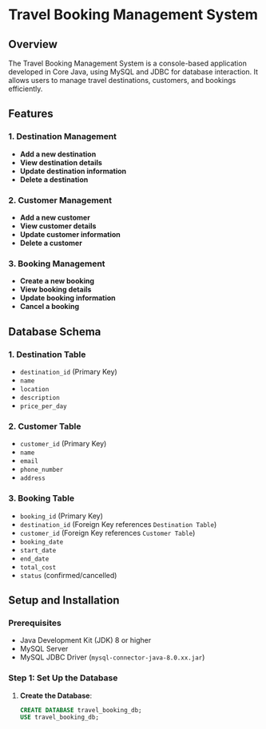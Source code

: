 # Travel Booking Management System

## Overview

The Travel Booking Management System is a console-based application developed in Core Java, using MySQL and JDBC for database interaction. It allows users to manage travel destinations, customers, and bookings efficiently.

## Features

### 1. Destination Management
- **Add a new destination**
- **View destination details**
- **Update destination information**
- **Delete a destination**

### 2. Customer Management
- **Add a new customer**
- **View customer details**
- **Update customer information**
- **Delete a customer**

### 3. Booking Management
- **Create a new booking**
- **View booking details**
- **Update booking information**
- **Cancel a booking**

## Database Schema

### 1. Destination Table
- `destination_id` (Primary Key)
- `name`
- `location`
- `description`
- `price_per_day`

### 2. Customer Table
- `customer_id` (Primary Key)
- `name`
- `email`
- `phone_number`
- `address`

### 3. Booking Table
- `booking_id` (Primary Key)
- `destination_id` (Foreign Key references `Destination Table`)
- `customer_id` (Foreign Key references `Customer Table`)
- `booking_date`
- `start_date`
- `end_date`
- `total_cost`
- `status` (confirmed/cancelled)

## Setup and Installation

### Prerequisites
- Java Development Kit (JDK) 8 or higher
- MySQL Server
- MySQL JDBC Driver (`mysql-connector-java-8.0.xx.jar`)

### Step 1: Set Up the Database
1. **Create the Database**:
   ```sql
   CREATE DATABASE travel_booking_db;
   USE travel_booking_db;

